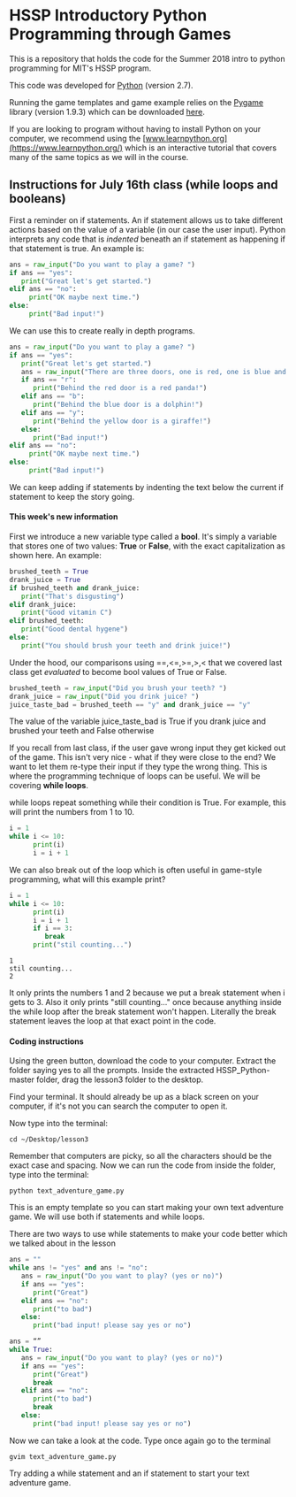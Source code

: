 # HSSP Introductory Python Programming through Games

This is a repository that holds the code for the Summer 2018 intro to python programming for MIT's HSSP program.

This code was developed for [Python](https://www.python.org/downloads/) (version 2.7).

Running the game templates and game example relies on the [Pygame](https://www.pygame.org/wiki/GettingStarted) library (version 1.9.3) which can be downloaded [here](https://www.pygame.org/download.shtml).

If you are looking to program without having to install Python on your computer, we recommend using the [www.learnpython.org](https://www.learnpython.org/) which is an interactive tutorial that covers many of the same topics as we will in the course.


## Instructions for July 16th class (while loops and booleans)

First a reminder on if statements. An if statement allows us to take different actions based on the value of a variable (in our case the user input). Python interprets any code that is *indented* beneath an if statement as happening if that statement is true. An example is:

```python
ans = raw_input("Do you want to play a game? ")
if ans == "yes":
   print("Great let's get started.")
elif ans == "no":
     print("OK maybe next time.")
else:
     print("Bad input!")
```

We can use this to create really in depth programs.


```python
ans = raw_input("Do you want to play a game? ")
if ans == "yes":
   print("Great let's get started.")
   ans = raw_input("There are three doors, one is red, one is blue and one is yellow, which do you open? (r,y,b) ")
   if ans == "r":
      print("Behind the red door is a red panda!")
   elif ans == "b":
      print("Behind the blue door is a dolphin!")
   elif ans == "y":
      print("Behind the yellow door is a giraffe!")
   else:
      print("Bad input!")
elif ans == "no":
     print("OK maybe next time.")
else:
     print("Bad input!")
```

We can keep adding if statements by indenting the text below the current if statement to keep the story going.

#### This week's new information

First we introduce a new variable type called a **bool**. It's simply a variable that stores one of two values: **True** or **False**, with the exact capitalization as shown here. An example:

```python
brushed_teeth = True
drank_juice = True
if brushed_teeth and drank_juice:
   print("That's disgusting")
elif drank_juice:
   print("Good vitamin C")
elif brushed_teeth:
   print("Good dental hygene")
else:
   print("You should brush your teeth and drink juice!")
```

Under the hood, our comparisons using ==,<=,>=,>,< that we covered last class get *evaluated* to become bool values of True or False.

```python
brushed_teeth = raw_input("Did you brush your teeth? ")
drank_juice = raw_input("Did you drink juice? ")
juice_taste_bad = brushed_teeth == "y" and drank_juice == "y"
```
The value of the variable juice_taste_bad is True if you drank juice and brushed your teeth and False otherwise


If you recall from last class, if the user gave wrong input they get kicked out of the game. This isn't very nice - what if they were close to the end? We want to let them re-type their input if they type the wrong thing. This is where the programming technique of loops can be useful. We will be covering **while loops**.

while loops repeat something while their condition is True. For example, this will print the numbers from 1 to 10.
```python
i = 1
while i <= 10:
      print(i)
      i = i + 1

```

We can also break out of the loop which is often useful in game-style programming, what will this example print?

```python
i = 1
while i <= 10:
      print(i)
      i = i + 1
      if i == 3:
      	 break
      print("stil counting...")
```

```
1
stil counting...
2
```

It only prints the numbers 1 and 2 because we put a break statement when i gets to 3. Also it only prints "still counting..." once because anything inside the while loop after the break statement won't happen. Literally the break statement leaves the loop at that exact point in the code.



#### Coding instructions

Using the green button, download the code to your computer. Extract the folder saying yes to all the prompts. Inside the extracted HSSP_Python-master folder, drag the lesson3 folder to the desktop.

Find your terminal. It should already be up as a black screen on your computer, if it's not you can search the computer to open it.

Now type into the terminal:

```
cd ~/Desktop/lesson3
```

Remember that computers are picky, so all the characters should be the exact case and spacing.
Now we can run the code from inside the folder, type into the terminal:

```
python text_adventure_game.py 
```

This is an empty template so you can start making your own text adventure game. We will use both if statements and while loops.

There are two ways to use while statements to make your code better which we talked about in the lesson

```python
ans = ""
while ans != "yes" and ans != "no":
   ans = raw_input("Do you want to play? (yes or no)")
   if ans == "yes":
      print("Great")
   elif ans == "no":
      print("to bad")
   else:
      print("bad input! please say yes or no")

```

```python
ans = “”
while True:
   ans = raw_input("Do you want to play? (yes or no)")
   if ans == "yes":
      print("Great")
      break
   elif ans == "no":
      print("to bad")
      break
   else:
      print("bad input! please say yes or no")
```

Now we can take a look at the code. Type once again go to the terminal

```
gvim text_adventure_game.py 
```

Try adding a while statement and an if statement to start your text adventure game. 